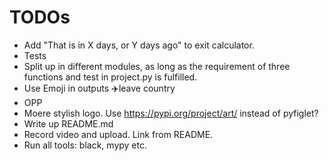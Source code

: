 # TODOs
* Add "That is in X days, or Y days ago" to exit calculator.
* Tests
* Split up in different modules, as long as the requirement of three functions and test in project.py is fulfilled.
* Use Emoji in outputs ✈️leave country
* OPP
* Moere stylish logo. Use https://pypi.org/project/art/ instead of pyfiglet?
* Write up README.md
* Record video and upload. Link from README.
* Run all tools: black, mypy etc.

